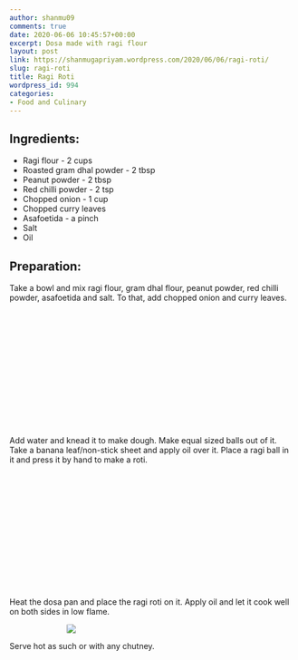 ```yaml
---
author: shanmu09
comments: true
date: 2020-06-06 10:45:57+00:00
excerpt: Dosa made with ragi flour
layout: post
link: https://shanmugapriyam.wordpress.com/2020/06/06/ragi-roti/
slug: ragi-roti
title: Ragi Roti
wordpress_id: 994
categories:
- Food and Culinary
---
```

<style>
.square {
    float:left;
    width: 49%;
    border-radius:5%;
    padding-bottom : 40%; /* = width for a 1:1 aspect ratio */
    margin:0.5%;
    background-position:center center;
    background-repeat:no-repeat;
    background-size:cover; /* you change this to "contain" if you don't want the images to be cropped */
}
	
#break {
    clear:both;
}

.img_1{background-image:url('https://shanmugapriyam.files.wordpress.com/2020/05/00100lrportrait_00100_burst20200522164210922_cover.jpg');}
.img_2{background-image:url('https://shanmugapriyam.files.wordpress.com/2020/05/00100lrportrait_00100_burst20200522165044946_cover.jpg');}
.img_3{background-image:url('https://shanmugapriyam.files.wordpress.com/2020/05/00000portrait_00000_burst20200522190124295.jpg');}
.img_4{background-image:url('https://shanmugapriyam.files.wordpress.com/2020/05/00100lrportrait_00100_burst20200522190132574_cover.jpg');}


.resize_fit_center {
    max-width:60%;
    max-height:60%;
    vertical-align: middle;
    display: block;
    margin-left: auto;
    margin-right: auto;
    border-radius:5%;
}

.center {
  margin: auto;
  width: 60%;
}
</style>




## Ingredients:







  * Ragi flour - 2 cups
  * Roasted gram dhal powder - 2 tbsp
  * Peanut powder - 2 tbsp
  * Red chilli powder - 2 tsp
  * Chopped onion - 1 cup
  * Chopped curry leaves
  * Asafoetida - a pinch
  * Salt
  * Oil






## Preparation:







Take a bowl and mix ragi flour, gram dhal flour, peanut powder, red chilli powder, asafoetida and salt. To that, add chopped onion and curry leaves. 




<div class="square img_1">
</div>
<div class="square img_2">
</div>
<div id="break"> </div>
<p/>









Add water and knead it to make dough. Make equal sized balls out of it. Take a banana leaf/non-stick sheet and apply oil over it. Place a ragi ball in it and press it by hand to make a roti.





<div class="square img_3">
</div>
<div class="square img_4">
</div>
<div id="break"> </div>
<p/>









Heat the dosa pan and place the ragi roti on it. Apply oil and let it cook well on both sides in low flame.




<div>
	<img src="https://shanmugapriyam.files.wordpress.com/2020/05/00100lrportrait_00100_burst20200522191345227_cover.jpg?w=1024"  class="resize_fit_center"/>
</div>
<p/>





Serve hot as such or with any chutney.



